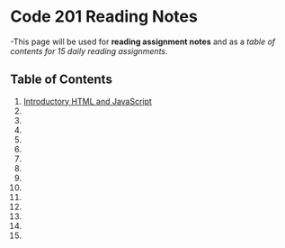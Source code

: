 # Code 201 Reading Notes

-This page will be used for **reading assignment notes** and as a *table of contents for 15 daily reading assignments*.

## Table of Contents
1.  [Introductory HTML and JavaScript](class-01.md)
1.
1.
1.
1.
1.
1.
1.
1.
1.
1.
1.
1.
1.
1.
